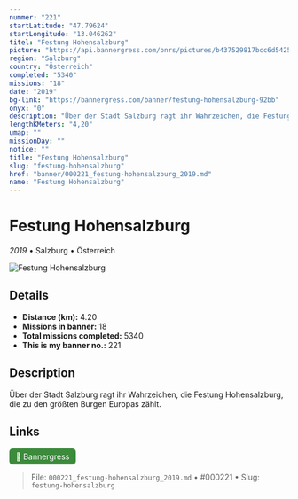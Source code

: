 ```yaml
---
nummer: "221"
startLatitude: "47.79624"
startLongitude: "13.046262"
titel: "Festung Hohensalzburg"
picture: "https://api.bannergress.com/bnrs/pictures/b437529817bcc6d5425441abf3144440"
region: "Salzburg"
country: "Österreich"
completed: "5340"
missions: "18"
date: "2019"
bg-link: "https://bannergress.com/banner/festung-hohensalzburg-92bb"
onyx: "0"
description: "Über der Stadt Salzburg ragt ihr Wahrzeichen, die Festung Hohensalzburg, die zu den größten Burgen Europas zählt."
lengthKMeters: "4,20"
umap: ""
missionDay: ""
notice: ""
title: "Festung Hohensalzburg"
slug: "festung-hohensalzburg"
href: "banner/000221_festung-hohensalzburg_2019.md"
name: "Festung Hohensalzburg"
---
```

# Festung Hohensalzburg

*2019* • Salzburg • Österreich

![Festung Hohensalzburg](https://api.bannergress.com/bnrs/pictures/b437529817bcc6d5425441abf3144440)



## Details
- **Distance (km):** 4.20
- **Missions in banner:** 18
- **Total missions completed:** 5340
- **This is my banner no.:** 221



## Description
Über der Stadt Salzburg ragt ihr Wahrzeichen, die Festung Hohensalzburg, die zu den größten Burgen Europas zählt.



## Links
<a href="https://bannergress.com/banner/festung-hohensalzburg-92bb" target="_blank" style="display:inline-block;margin-right:8px;padding:6px 12px;background:#3c8b3c;color:#fff;text-decoration:none;border-radius:6px;">🔗 Bannergress</a>



> File: `000221_festung-hohensalzburg_2019.md` • #000221 • Slug: `festung-hohensalzburg`
